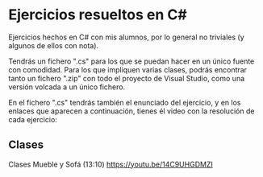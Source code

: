 # Ejercicios resueltos en C#

Ejercicios hechos en C# con mis alumnos, por lo general no triviales (y algunos de ellos con nota).

Tendrás un fichero ".cs" para los que se puedan hacer en un único fuente con comodidad. Para los que impliquen varias clases, podrás encontrar tanto un fichero ".zip" con todo el proyecto de Visual Studio, como una versión volcada a un único fichero.

En el fichero ".cs" tendrás también el enunciado del ejercicio, y en los enlaces que aparecen a continuación, tienes él video con la resolución de cada ejercicio:

## Clases

Clases Mueble y Sofá (13:10) https://youtu.be/14C9UHGDMZI
